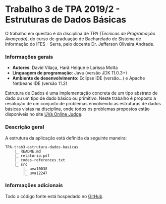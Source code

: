 # Trabalho 3 de TPA 2019/2 - Estruturas de Dados Básicas

O trabalho em questão é da disciplina de *TPA (Técnicas de Programação Avançada)*, do curso de graduação de Bacharelado de Sistema de Informação do IFES - Serra, pelo docente Dr. Jefferson Oliveira Andrade.

### Informações gerais
- **Autores**: David Vilaça, Harã Heique e Larissa Motta
- **Linguagem de programação**: Java (versão JDK 11.0.3+)
- **Ambiente de desenvolvimento**: Eclipse IDE (versão...) e Apache Netbeans IDE (versão 11.2) 


Estrutura de Dados é uma implementação concreta de um tipo abstrato de dado ou um tipo de dado básico ou primitivo. Neste trabalho é proposto a resolução de um conjunto de problemas envolvendo as estruturas de dados básicas vistas na disciplina, onde todos os problemas propostos estão disponíveis no site [UVa Online Judge](https://onlinejudge.org).

### Descrição geral
A estrutura da aplicação está definida da seguinte maneira:

```
TPA-trab3-estrutura-dados-basicas
    |_ README.md
    |_ relatório.pdf
    |_ codes-references.txt
    |_ src
        |_ uva10038
        |_ uva12247
```

### Informações adicionais
Todo o código fonte está hospedado no [GitHub](https://github.com/davidpvilaca/TPA-trab3-ED).
